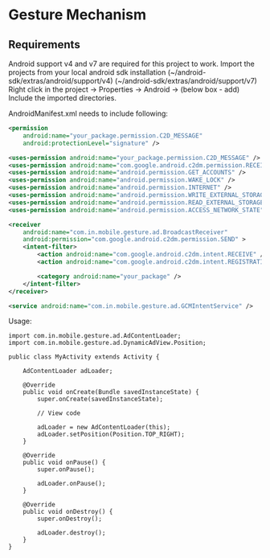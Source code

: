 Gesture Mechanism
=================

Requirements
-------------
Android support v4 and v7 are required for this project to work. Import the projects from your local android sdk installation (~/android-sdk/extras/android/support/v4) (~/android-sdk/extras/android/support/v7) Right click in the project -> Properties -> Android -> (below box - add) Include the imported directories.

AndroidManifest.xml needs to include following:
```xml
<permission
    android:name="your_package.permission.C2D_MESSAGE"
    android:protectionLevel="signature" />

<uses-permission android:name="your_package.permission.C2D_MESSAGE" />
<uses-permission android:name="com.google.android.c2dm.permission.RECEIVE" />
<uses-permission android:name="android.permission.GET_ACCOUNTS" />
<uses-permission android:name="android.permission.WAKE_LOCK" />
<uses-permission android:name="android.permission.INTERNET" />
<uses-permission android:name="android.permission.WRITE_EXTERNAL_STORAGE" />
<uses-permission android:name="android.permission.READ_EXTERNAL_STORAGE" />
<uses-permission android:name="android.permission.ACCESS_NETWORK_STATE" />

<receiver
    android:name="com.in.mobile.gesture.ad.BroadcastReceiver"
    android:permission="com.google.android.c2dm.permission.SEND" >
    <intent-filter>
        <action android:name="com.google.android.c2dm.intent.RECEIVE" />
        <action android:name="com.google.android.c2dm.intent.REGISTRATION" />

        <category android:name="your_package" />
    </intent-filter>
</receiver>

<service android:name="com.in.mobile.gesture.ad.GCMIntentService" />
```

Usage:
```
import com.in.mobile.gesture.ad.AdContentLoader;
import com.in.mobile.gesture.ad.DynamicAdView.Position;

public class MyActivity extends Activity {

	AdContentLoader adLoader;

	@Override
	public void onCreate(Bundle savedInstanceState) {
		super.onCreate(savedInstanceState);

		// View code

		adLoader = new AdContentLoader(this);
		adLoader.setPosition(Position.TOP_RIGHT);
	}

	@Override
	public void onPause() {
		super.onPause();

		adLoader.onPause();
	}

	@Override
	public void onDestroy() {
		super.onDestroy();

		adLoader.destroy();
	}
}
```
